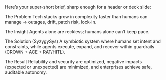 Here’s your super-short brief, sharp enough for a header or deck slide:

The Problem
Tech stacks grow in complexity faster than humans can manage → outages, drift, patch risk, lock-in.

The Insight
Agents alone are reckless; humans alone can’t keep pace.

The Solution (SyzygySys)
A symbiotic system where humans set intent and constraints, while agents execute, expand, and recover within guardrails (CROWN + ACE + RAT/HITL).

The Result
Reliability and security are optimized, negative impacts (expected or unexpected) are minimized, and enterprises achieve safe, auditable autonomy.